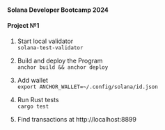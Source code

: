#### Solana Developer Bootcamp 2024  
#### Project №1  
1. Start local validator  
`solana-test-validator`

2. Build and deploy the Program  
`anchor build && anchor deploy`  

3. Add wallet  
`export ANCHOR_WALLET=~/.config/solana/id.json`

4. Run Rust tests  
`cargo test`  

5. Find transactions at http://localhost:8899
